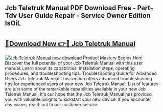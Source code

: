 ## Jcb Teletruk Manual PDF Download Free - Part-Tdv User Guide Repair - Service Owner Edition IsOiL

# <h2><a href="http://bc6448.oget.top/?id=Jcb+Teletruk+Manual">🔗Download New 👉🔴 Jcb Teletruk Manual</a></h2>

[![Jcb Teletruk Manual new download](https://i.imgur.com/5g1atiW.png)](http://bc6448.oget.top/?id=Jcb+Teletruk+Manual)
Product Mastery Begins Here Discover the full potential of your Jcb Teletruk Manual with this user manual. Learn about its capabilities, installation steps, operating procedures, and troubleshooting tips. Troubleshooting Guide for Advanced Users Jcb Teletruk Manual This section offers advanced troubleshooting tips for experienced users of your new Jcb Teletruk Manual. List of features are just some of the remarkable capabilities available in your new Jcb Teletruk Manual. It's our hope that the Jcb Teletruk Manual has provided you with valuable insights to kickstart your new device. If you encounter any issues, reach out to our customer service.
